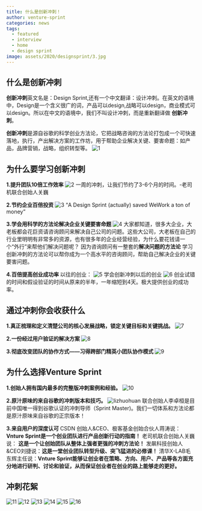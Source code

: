 ```yaml
---
title: 什么是创新冲刺！
author: venture-sprint
categories: news
tags:
  - featured
  - interview
  - home
  - design sprint
image: assets/2020/designsprint/3.jpg
---
```

## 什么是创新冲刺 ##

**创新冲刺**英文名是：Design Sprint,还有一个中文翻译：设计冲刺。在英文的语境中，Design是一个含义很广的词，产品可以design,战略可以design，商业模式可以design。所以在中文的语境中，我们不叫设计冲刺，而是重新翻译做 **创新冲刺**。

**创新冲刺**是源自谷歌的科学创业方法论，它把战略咨询的方法论打包成一个可快速落地，执行，产出解决方案的工作坊，用于帮助企业解决关键、要害命题：如产品，品牌营销，战略，组织转型等。
![1](/assets/2020/designsprint/1.jpg)

## 为什么要学习创新冲刺 ##

**1.提升团队10倍工作效率**
![2](/assets/2020/designsprint/2.jpg)
一周的冲刺，让我们节约了3-6个月的时间。-老司机联合创始人关巍

**2.节约企业百倍投资**
![3](/assets/2020/designsprint/3.jpg)
“A Design Sprint (actually) saved WeWork a ton of money”

**3.学会用科学的方法论解决企业关键要害命题**
![4](/assets/2020/designsprint/4.jpg)
大家都知道，很多大企业，大老板都会花巨资请咨询顾问来解决自己公司的问题。这些大公司，大老板在自己的行业里明明有非常多的资源，也有很多年的企业经营经验，为什么要花钱请一个“外行”来帮他们解决问题呢？
因为咨询顾问有一整套的**解决问题的方法论**
学习创新冲刺的方法论可以帮你成为一个高水平的咨询顾问，帮助自己解决企业的关键要害问题。

**4.百倍提高创业成功率**
以往的创业：
![5](/assets/2020/designsprint/5.png)
学会创新冲刺以后的创业
![6](/assets/2020/designsprint/6.png)
创业试错的时间和假设验证的时间从原来的半年，一年缩短到4天。极大提供创业的成功率。

## 通过冲刺你会收获什么 ##

**1.真正梳理和定义清楚公司的核心发展战略，锁定关键目标和关键挑战。**
![7](/assets/2020/designsprint/7.png)

**2.一份经过用户验证的解决方案**
![8](/assets/2020/designsprint/8.jpg)

**3.彻底改变团队的协作方式——习得跨部门精英小团队协作模式**
![9](/assets/2020/designsprint/9.png)

## 为什么选择Venture Sprint ##

**1.创始人拥有国内最多的完整版冲刺案例和经验。**
![10](/assets/2020/designsprint/10.jpg)

**2.原汁原味的来自谷歌的冲刺版本和技巧。**
![lizhuohuan](/assets/2020/designsprint/lizhuohuan.jpg)
联合创始人李卓桓是目前中国唯一得到谷歌认证的冲刺导师（Sprint Master)。我们一切体系和方法论都是原汁原味来自谷歌的正宗版本！

**3.来自用户的深度认可**
CSDN 创始人&CEO、极客基金创始合伙人蒋涛说：**Vnture Sprint是一个创业团队进行产品创新行动的指南！**
老司机联合创始人关巍说： **这是一个让创始团队从整体上强者更强的冲刺方法论！**
发飙科技创始人&CEO刘捷说：**这是一堂创业团队转型升级、突飞猛进的必修课！**
清华X-LAB毛东辉主任说：**Vnture Sprint能够让创业者在策略、方向、用户、产品等各方面充分地进行研判、讨论和验证，从而保证创业者在创业的路上能够走的更好。**

## 冲刺花絮 ##

![11](/assets/2020/designsprint/11.jpg)
![12](/assets/2020/designsprint/12.jpg)
![13](/assets/2020/designsprint/13.jpg)
![14](/assets/2020/designsprint/14.jpg)
![15](/assets/2020/designsprint/15.jpg)
![16](/assets/2020/designsprint/16.jpg)

